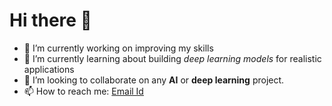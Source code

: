 # Hi there 👋



- 🔭 I’m currently working on improving my skills
- 🌱 I’m currently learning about building *deep learning models* for realistic applications
- 👯 I’m looking to collaborate on any **AI** or **deep learning** project.
- 📫 How to reach me: [Email Id](mailto:sakvpms@gmail.com)
